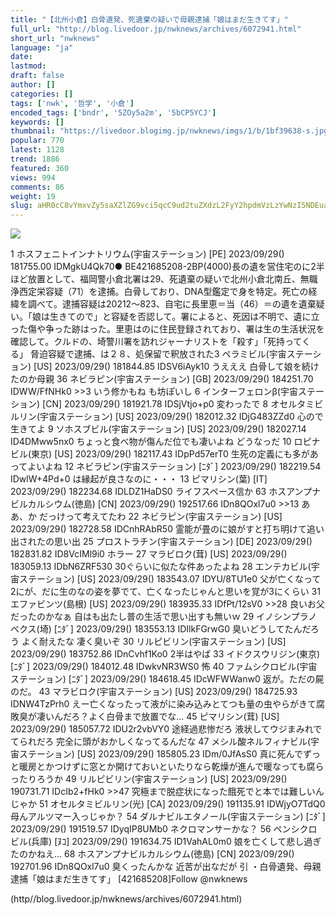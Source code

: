 ```yaml
---
title: "【北州小倉】白骨遺発、死遺棄の疑いで母親逮捕「娘はまだ生きてす」"
full_url: "http://blog.livedoor.jp/nwknews/archives/6072941.html"
short_url: "nwknews"
language: "ja"
date: 
lastmod: 
draft: false
author: []
categories: []
tags: ['nwk', '哲学', '小倉']
encoded_tags: ['bndr', '5ZOy5a2m', '5bCP5YCJ']
keywords: []
thumbnail: "https://livedoor.blogimg.jp/nwknews/imgs/1/b/1bf39638-s.jpg"
popular: 770
latest: 1128
trend: 1886
featured: 360
views: 994
comments: 86
weight: 19
slug: aHR0cC8vYmxvZy5saXZlZG9vci5qcC9ud2tuZXdzL2FyY2hpdmVzLzYwNzI5NDEuaHRtbA==
---
```


![](https://livedoor.blogimg.jp/nwknews/imgs/1/b/1bf39638-s.jpg)

1 ホスフェニトインナトリウム(宇宙ステーション) [PE] 2023/09/29() 181755.00 IDMgkU4Qk70● BE421685208-2BP(4000)長の遺を営住宅のに2半ほど放置として、福岡警小倉北署は29、死遺棄の疑いで北州小倉北南丘、無職浄西定栄容疑（71）を逮捕。白骨しており、DNA型鑑定で身を特定。死亡の経緯を調べて。逮捕容疑は20212～823、自宅に長里恵＝当（46）＝の遺を遺棄疑い。「娘は生きてので」と容疑を否認して。署によると、死因は不明で、遺に立った傷や争った跡はった。里恵はのに住民登録されており、署は生の生活状況を確認して。クルドの、埼警川署を訪れジャーナリストを「殺す」「死持ってくる」 脅迫容疑で逮捕、は２８、処保留で釈放された3 ペラミビル(宇宙ステーション) [US] 2023/09/29() 181844.85 IDSV6iAyk10 うえええ 白骨して娘を続けたのか母親 36 ネビラピン(宇宙ステーション) [GB] 2023/09/29() 184251.70 IDWW/FfNHk0 >>3 いう修かもね も坊ぽいし 6 インターフェロンβ(宇宙ステーション) [CN] 2023/09/29() 181921.78 IDSjVtjo+p0 変わったで 8 オセルタミビルリン(宇宙ステーション) [US] 2023/09/29() 182012.32 IDjG483ZZd0 心ので生きてよ 9 ソホスブビル(宇宙ステーション) [US] 2023/09/29() 182027.14 ID4DMww5nx0 ちょっと食べ物が傷んだ位でも凄いよね どうなっだ 10 ロピナビル(東京) [US] 2023/09/29() 182117.43 IDpPd57erT0 生死の定義にも多があってよいよね 12 ネビラピン(宇宙ステーション) [ﾆﾀﾞ] 2023/09/29() 182219.54 IDwlW+4Pd+0 は縁起が良さなのに・・・ 13 ピマリシン(葉) [IT] 2023/09/29() 182234.68 IDLDZ1HaDS0 ライフスペース信か 63 ホスアンプナビルカルシウム(徳島) [CN] 2023/09/29() 192517.66 IDn8QOxl7u0 >>13 ああ、か だっけって考えてたわ 22 ネビラピン(宇宙ステーション) [US] 2023/09/29() 182728.58 IDCnhRAbR50 霊能が畳のに娘がすと打ち明けて追い出されたの思い出 25 プロストラチン(宇宙ステーション) [DE] 2023/09/29() 182831.82 ID8VcIMl9i0 ホラー 27 マラビロク(茸) [US] 2023/09/29() 183059.13 IDbN6ZRF530 30ぐらいに似たな件あったよね 28 エンテカビル(宇宙ステーション) [US] 2023/09/29() 183543.07 IDYU/8TU1e0 父が亡くなって2にが、だに生のなの姿を夢でて、亡くなったじゃんと思いを覚が3にくらい 31 エファビンツ(島根) [US] 2023/09/29() 183935.33 IDfPt/12sV0 >>28 良いお父だったのかなぁ 自はも出たし普の生活で思い出すも無いｗ 29 イノシンプラノベクス(埼) [ﾆﾀﾞ] 2023/09/29() 183553.13 IDIlkFGrwG0 臭いどうしてたんだろう よく耐えたな 凄く臭いぞ 30 リルピビリン(宇宙ステーション) [US] 2023/09/29() 183752.86 IDnCvhf1Ko0 2半はやば 33 イドクスウリジン(東京) [ﾆﾀﾞ] 2023/09/29() 184012.48 IDwkvNR3WS0 怖 40 ファムシクロビル(宇宙ステーション) [ﾆﾀﾞ] 2023/09/29() 184618.45 IDcWFWWanw0 返が。ただの屍のだ。 43 マラビロク(宇宙ステーション) [US] 2023/09/29() 184725.93 IDNW4TzPrh0 えー亡くなったって液がに染み込みとてつも量の虫やらがきて腐敗臭が凄いんだろ？よく白骨まで放置でな… 45 ピマリシン(茸) [US] 2023/09/29() 185057.72 IDU2r2vbVY0 途経過悲惨だろ 液状してウジまみれでてられだろ 完全に頭がおかしくなってるんだな 47 メシル酸ネルフィナビル(宇宙ステーション) [US] 2023/09/29() 185805.23 IDm/0JfAsS0 真に死んでずっと暖房とかつけずに窓とか開けておいといたりなら乾燥が進んで暖なっても腐らったりろうか 49 リルピビリン(宇宙ステーション) [US] 2023/09/29() 190731.71 IDcIb2+fHk0 >>47 究極まで脱症状になった餓死でと本では難しいんじゃか 51 オセルタミビルリン(光) [CA] 2023/09/29() 191135.91 IDWjyO7TdQ0 母んアルツマー入っじゃか？ 54 ダルナビルエタノール(宇宙ステーション) [ﾆﾀﾞ] 2023/09/29() 191519.57 IDyqIP8UMb0 ネクロマンサーかな？ 56 ペンシクロビル(兵庫) [ﾇｺ] 2023/09/29() 191634.75 ID1VahAL0m0 娘を亡くして悲し過ぎたのかねえ… 68 ホスアンプナビルカルシウム(徳島) [CN] 2023/09/29() 192701.96 IDn8QOxl7u0 臭くったんかな 近苦が出なだが 引 ・白骨遺発、母親逮捕「娘はまだ生きてす」 [421685208]Follow @nwknews

(http//blog.livedoor.jp/nwknews/archives/6072941.html)
